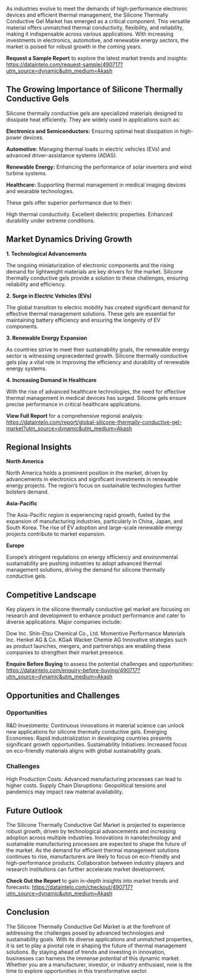 As industries evolve to meet the demands of high-performance electronic devices and efficient thermal management, the Silicone Thermally Conductive Gel Market has emerged as a critical component. This versatile material offers unmatched thermal conductivity, flexibility, and reliability, making it indispensable across various applications. With increasing investments in electronics, automotive, and renewable energy sectors, the market is poised for robust growth in the coming years.

**Request a Sample Report** to explore the latest market trends and insights: https://dataintelo.com/request-sample/490717?utm_source=dynamic&utm_medium=Akash

## The Growing Importance of Silicone Thermally Conductive Gels

Silicone thermally conductive gels are specialized materials designed to dissipate heat efficiently. They are widely used in applications such as:

**Electronics and Semiconductors:** Ensuring optimal heat dissipation in high-power devices.

**Automotive:** Managing thermal loads in electric vehicles (EVs) and advanced driver-assistance systems (ADAS).

**Renewable Energy:** Enhancing the performance of solar inverters and wind turbine systems.

**Healthcare:** Supporting thermal management in medical imaging devices and wearable technologies.

These gels offer superior performance due to their:

High thermal conductivity.
Excellent dielectric properties.
Enhanced durability under extreme conditions.

## Market Dynamics Driving Growth

**1. Technological Advancements**

The ongoing miniaturization of electronic components and the rising demand for lightweight materials are key drivers for the market. Silicone thermally conductive gels provide a solution to these challenges, ensuring reliability and efficiency.

**2. Surge in Electric Vehicles (EVs)**

The global transition to electric mobility has created significant demand for effective thermal management solutions. These gels are essential for maintaining battery efficiency and ensuring the longevity of EV components.

**3. Renewable Energy Expansion**

As countries strive to meet their sustainability goals, the renewable energy sector is witnessing unprecedented growth. Silicone thermally conductive gels play a vital role in improving the efficiency and durability of renewable energy systems.

**4. Increasing Demand in Healthcare**

With the rise of advanced healthcare technologies, the need for effective thermal management in medical devices has surged. Silicone gels ensure precise performance in critical healthcare applications.

**View Full Report** for a comprehensive regional analysis: https://dataintelo.com/report/global-silicone-thermally-conductive-gel-market?utm_source=dynamic&utm_medium=Akash

## Regional Insights

**North America**

North America holds a prominent position in the market, driven by advancements in electronics and significant investments in renewable energy projects. The region’s focus on sustainable technologies further bolsters demand.

**Asia-Pacific**

The Asia-Pacific region is experiencing rapid growth, fueled by the expansion of manufacturing industries, particularly in China, Japan, and South Korea. The rise of EV adoption and large-scale renewable energy projects contribute to market expansion.

**Europe**

Europe’s stringent regulations on energy efficiency and environmental sustainability are pushing industries to adopt advanced thermal management solutions, driving the demand for silicone thermally conductive gels.

## Competitive Landscape

Key players in the silicone thermally conductive gel market are focusing on research and development to enhance product performance and cater to diverse applications. Major companies include:

Dow Inc.
Shin-Etsu Chemical Co., Ltd.
Momentive Performance Materials Inc.
Henkel AG & Co. KGaA
Wacker Chemie AG
Innovative strategies such as product launches, mergers, and partnerships are enabling these companies to strengthen their market presence.

**Enquire Before Buying** to assess the potential challenges and opportunities: https://dataintelo.com/enquiry-before-buying/490717?utm_source=dynamic&utm_medium=Akash

## Opportunities and Challenges

### Opportunities

R&D Investments: Continuous innovations in material science can unlock new applications for silicone thermally conductive gels.
Emerging Economies: Rapid industrialization in developing countries presents significant growth opportunities.
Sustainability Initiatives: Increased focus on eco-friendly materials aligns with global sustainability goals.

### Challenges

High Production Costs: Advanced manufacturing processes can lead to higher costs.
Supply Chain Disruptions: Geopolitical tensions and pandemics may impact raw material availability.

## Future Outlook

The Silicone Thermally Conductive Gel Market is projected to experience robust growth, driven by technological advancements and increasing adoption across multiple industries. Innovations in nanotechnology and sustainable manufacturing processes are expected to shape the future of the market.
As the demand for efficient thermal management solutions continues to rise, manufacturers are likely to focus on eco-friendly and high-performance products. Collaboration between industry players and research institutions can further accelerate market development.

**Check Out the Report** to gain in-depth insights into market trends and forecasts: https://dataintelo.com/checkout/490717?utm_source=dynamic&utm_medium=Akash

## Conclusion

The Silicone Thermally Conductive Gel Market is at the forefront of addressing the challenges posed by advanced technologies and sustainability goals. With its diverse applications and unmatched properties, it is set to play a pivotal role in shaping the future of thermal management solutions.
By staying ahead of trends and investing in innovation, businesses can harness the immense potential of this dynamic market. Whether you are a manufacturer, investor, or industry enthusiast, now is the time to explore opportunities in this transformative sector.
